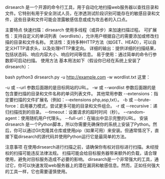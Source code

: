 dirsearch 是一个开源的命令行工具，用于自动化地扫描web服务器以查找目录和文件。它特别有用于安全测试人员，在渗透测试阶段识别可能存在的敏感目录和文件，这些目录和文件可能会泄露敏感信息或成为攻击者的入口点。

主要特点
快速扫描：dirsearch 使用多线程（或异步）来加速扫描过程。
可扩展性：支持自定义的单词列表（wordlists），允许用户根据自己的需要添加或修改扫描的目录和文件名称。
灵活性：支持多种HTTP方法（如GET、HEAD），可以自定义HTTP请求头，以及处理HTTP重定向。
详细的输出：提供详细的扫描结果，包括状态码、响应内容大小、响应时间等信息。
易于使用：通过简单的命令行参数即可启动扫描。
使用方法
基本用法如下（假设你已经在系统上安装了dirsearch）：

bash
python3 dirsearch.py -u http://example.com -w wordlist.txt
这里：

-u 或 --url 参数后面跟的是目标网站的URL。
-w 或 --wordlist 参数后面跟的是包含要扫描的目录和文件名称的单词列表文件。
其他常用参数
--extensions：指定要扫描的文件扩展名（例如：--extensions php,asp,txt）。
-b 或 --brute-force：启用暴力模式，尝试更多可能的目录和文件组合。
-r 或 --recursive：递归扫描找到的目录。
--timeout：设置请求的超时时间（秒）。
--random-agent：使用随机用户代理头。
--full-url：在输出中显示完整的URL。
安装
dirsearch 是一个Python脚本，所以你需要先确保你的系统上安装了Python。然后，你可以通过Git克隆其仓库或使用pip（如果可用）来安装。但通常情况下，直接下载dirsearch的源代码并使用Python运行它是最简单的方法。

注意事项
在使用dirsearch进行扫描之前，请确保你有权对目标进行扫描。未经授权的扫描可能违反法律法规。
扫描可能会给目标服务器带来额外的负载，请合理使用，避免对目标服务造成不必要的影响。
dirsearch是一个非常强大的工具，通过它，你可以快速发现web服务器上的潜在漏洞和敏感信息。然而，正如任何强大的工具一样，它也需要谨慎使用。